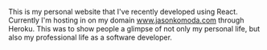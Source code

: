 This is my personal website that I've recently developed using React. Currently I'm hosting in on my domain www.jasonkomoda.com through Heroku. This was to show people a glimpse of not only my personal life, but also my professional life as a software developer.
